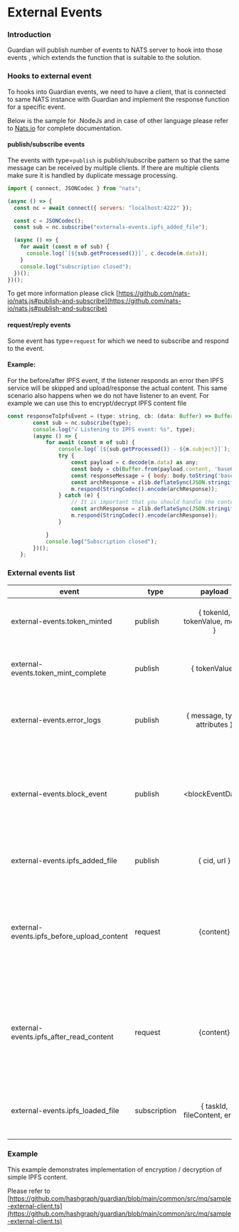 # External Events

### Introduction

Guardian will publish number of events to NATS server to hook into those events , which extends the function that is suitable to the solution.

### Hooks to external event

To hooks into Guardian events, we need to have a client, that is connected to same NATS instance with Guardian and implement the response function for a specific event.

Below is the sample for .NodeJs and in case of other language please refer to [Nats.io](https://nats.io/) for complete documentation.

#### publish/subscribe events

The events with type=`publish` is publish/subscribe pattern so that the same message can be received by multiple clients. If there are multiple clients make sure it is handled by duplicate message processing.

```js
import { connect, JSONCodec } from "nats";

(async () => {
  const nc = await connect({ servers: "localhost:4222" });

  const c = JSONCodec();
  const sub = nc.subscribe("externals-events.ipfs_added_file");

  (async () => {
    for await (const m of sub) {
      console.log(`[${sub.getProcessed()}]`, c.decode(m.data));
    }
    console.log("subscription closed");
  })();
})();
```

To get more information please click [https://github.com/nats-io/nats.js#publish-and-subscribe](https://github.com/nats-io/nats.js#publish-and-subscribe)

#### request/reply events

Some event has type=`request` for which we need to subscribe and respond to the event.

#### Example:

For the before/after IPFS event, if the listener responds an error then IPFS service will be skipped and upload/response the actual content. This same scenario also happens when we do not have listener to an event. For example we can use this to encrypt/decrypt IPFS content file

```js
const responseToIpfsEvent = (type: string, cb: (data: Buffer) => Buffer) => {
        const sub = nc.subscribe(type);
        console.log("√ Listening to IPFS event: %s", type);
        (async () => {
            for await (const m of sub) {
                console.log(`[${sub.getProcessed()} - ${m.subject}]`);
                try {
                    const payload = c.decode(m.data) as any;
                    const body = cb(Buffer.from(payload.content, 'base64'));
                    const responseMessage = { body: body.toString('base64') }
                    const archResponse = zlib.deflateSync(JSON.stringify(responseMessage)).toString('binary');
                    m.respond(StringCodec().encode(archResponse));
                } catch (e) {
                    // It is important that you should handle the content to make sure that is your encrypted/decrypted, skip if that is system ipds file
                    const archResponse = zlib.deflateSync(JSON.stringify({ error: e.message })).toString('binary');
                    m.respond(StringCodec().encode(archResponse));
                }

            }
            console.log("Subscription closed");
        })();
    };
```

### External events list

<table><thead><tr><th>event</th><th width="103.12890625">type</th><th align="center">payload</th><th>notes</th><th>Example</th></tr></thead><tbody><tr><td>external-events.token_minted</td><td>publish</td><td align="center">{ tokenId, tokenValue, memo }</td><td>Triggered when a token is successfully minted.</td><td>{<br>tokenId: '0.0.1554488',<br>tokenValue: 10<br>}</td></tr><tr><td>external-events.token_mint_complete</td><td>publish</td><td align="center">{ tokenValue }</td><td>Triggered when all tokens have been minted.</td><td>{<br>tokenValue: 10<br>}</td></tr><tr><td>external-events.error_logs</td><td>publish</td><td align="center">{ message, type, attributes }</td><td>Triggered when an error is sent to the logger service.</td><td>{<br>id: '9b9d1cd0-cff4-467b-a3bc-8866fa1cfd18',<br>error: 'failed store/add invocation'<br>}</td></tr><tr><td>external-events.block_event</td><td>publish</td><td align="center">&#x3C;blockEventData></td><td>Represents a block external event.</td><td>[<br>{<br>type: 'Set',<br>blockUUID: '37c1b465-5261-4626-8972-f367301974a1',<br>blockType: 'requestVcDocumentBlock',<br>blockTag: 'bad_token_form',<br>userId: 'did:hedera:testnet:FF7nFWaMCkHjEfJLtcUQTLRQao9yCCj6mc4MRvgDjStW_0.0.5277702',<br>data: { documents: [Array] }<br>}<br>]</td></tr><tr><td>external-events.ipfs_added_file</td><td>publish</td><td align="center">{ cid, url }</td><td>Triggered when a file is added to IPFS.</td><td><p>{ cid: 'QmPs2ufs5VQPYGGX1ewEjKSR8zuEmeuWK4GBKFHZjXTCAQ',</p><p>url: '<a href="ipfs://QmPs2ufs5VQPYGGX1ewEjKSR8zuEmeuWK4GBKFHZjXTCAQ">ipfs://QmPs2ufs5VQPYGGX1ewEjKSR8zuEmeuWK4GBKFHZjXTCAQ</a>' }</p></td></tr><tr><td>external-events.ipfs_before_upload_content </td><td>request</td><td align="center">{content}</td><td>The base64-encoded content (buffer) to be hooked and modified before uploading to IPFS.</td><td>{<br>content: 'eyJAY29udGV4dCI6eyJAdmVyc2lvbiI6MS4xLCJAdm9jYWIiOiJodHRwczovL3czaWQub3JnL3RyYWNlYWJpbGl0eS8jdW5kZWZpbmVkVGVybSIsImlkIjoiQGlkIiwidHlwZSI6IkB0eXBlIiwiYTkwYWU1OWEtNjhhMS00YmY3LWFmNDgtNTRhNzhiNWQwYzI5JjEiOnsiQGlkIjoic2NoZW1hOmE5MGFlNTlhLTY4YTEtNGJmNy1hZjQ4LTU0YTc4YjVkMGMyOSNhOTBhZTU5YS02OGExLTRiZjctYWY0OC01NGE3OGI1ZDBjMjkmMSIsIkBjb250ZXh0Ijp7InBvbGljeUlkIjp7IkB0eXBlIjoiaHR0cHM6Ly93d3cuc2NoZW1hLm9yZy90ZXh0In0sInJlZiI6eyJAdHlwZSI6Imh0dHBzOi8vd3d3LnNjaGVtYS5vcmcvdGV4dCJ9fX19fQ=='<br>}</td></tr><tr><td>external-events.ipfs_after_read_content </td><td>request</td><td align="center">{content}</td><td>The base64-encoded content (buffer) to be modified or processed after reading from IPFS.</td><td>QmPs2ufs5VQPYGGX1ewEjKSR8zuEmeuWK4GBKFHZjXTCAQ</td></tr><tr><td>external-events.ipfs_loaded_file</td><td>subscription</td><td align="center">{ taskId, fileContent, error }</td><td>Receives an event when a file load is complete.</td><td>{<br>taskId: 'be1c8bc2-c100-47c5-af48-46c10b5fde55',<br>fileContent: 'eyJAY29udGV4dCI6eyJAdmVyc2lvbiI6MS4xLCJAdm9jYWIiOiJodHRwczovL3czaWQub3JnL3RyYWNlYWJpbGl0eS8jdW5kZWZpbmVkVGVybSIsImlkIjoiQGlkIiwidHlwZSI6IkB0eXBlIiwiYTkwYWU1OWEtNjhhMS00YmY3LWFmNDgtNTRhNzhiNWQwYzI5JjEiOnsiQGlkIjoic2NoZW1hOmE5MGFlNTlhLTY4YTEtNGJmNy1hZjQ4LTU0YTc4YjVkMGMyOSNhOTBhZTU5YS02OGExLTRiZjctYWY0OC01NGE3OGI1ZDBjMjkmMSIsIkBjb250ZXh0Ijp7InBvbGljeUlkIjp7IkB0eXBlIjoiaHR0cHM6Ly93d3cuc2NoZW1hLm9yZy90ZXh0In0sInJlZiI6eyJAdHlwZSI6Imh0dHBzOi8vd3d3LnNjaGVtYS5vcmcvdGV4dCJ9fX19fQ',<br>error: undefined<br>}</td></tr></tbody></table>

### Example

This example demonstrates implementation of encryption / decryption of simple IPFS content.

Please refer to [https://github.com/hashgraph/guardian/blob/main/common/src/mq/sample-external-client.ts](https://github.com/hashgraph/guardian/blob/main/common/src/mq/sample-external-client.ts)
